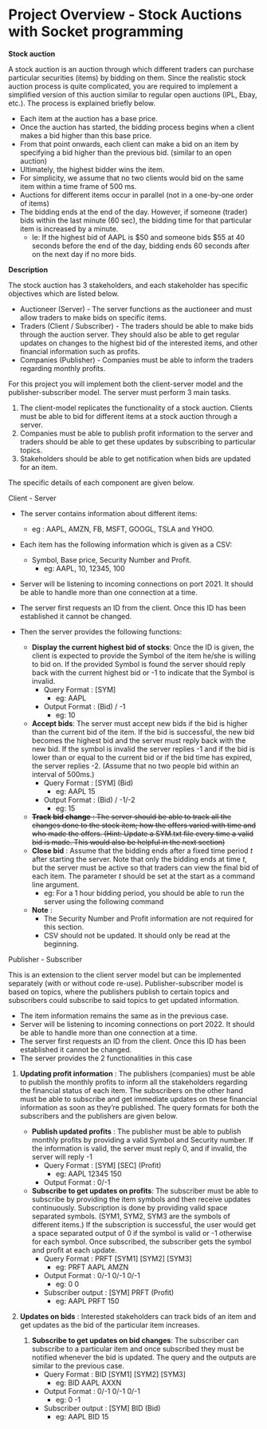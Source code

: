 # Project Overview - Stock Auctions with Socket programming

**Stock auction**

A stock auction is an auction through which different traders can purchase particular securities (items) by bidding on them. Since the realistic stock auction process is quite complicated, you are required to implement a simplified version of this auction similar to regular open auctions (IPL, Ebay, etc.). The process is explained briefly below.

- Each item at the auction has a base price.
- Once the auction has started, the bidding process begins when a client makes a bid higher than this base price.
- From that point onwards, each client can make a bid on an item by specifying a bid higher than the previous bid. (similar to an open auction)
- Ultimately, the highest bidder wins the item.
- For simplicity, we assume that no two clients would bid on the same item within a time frame of 500 ms.
- Auctions for different items occur in parallel (not in a one-by-one order of  items)
- The bidding ends at the end of the day. However, if someone (trader) bids within the last minute (60 sec), the bidding time for that particular item is increased by a minute.
  - Ie: If the highest bid of AAPL is $50 and someone bids $55 at 40 seconds before the end of the day, bidding ends 60 seconds after on the next day if no more bids.

**Description**

The stock auction has 3 stakeholders, and each stakeholder has specific objectives which are listed below.

- Auctioneer (Server) - The server functions as the auctioneer and must allow traders to make bids on specific items.
- Traders (Client / Subscriber) - The traders should  be able to make bids through the auction server. They should also be able to get regular updates on changes to the highest bid of the interested items, and other financial information such as profits.
- Companies (Publisher) - Companies must be able to inform the traders regarding monthly profits.

For this project you will implement both the client-server model and the publisher-subscriber model. The server must perform 3 main tasks.

1. The client-model replicates the functionality of a stock auction. Clients must be able to bid for different items at a stock auction through a server.
1. Companies must be able to publish profit information to the server and traders should be able to get these updates by subscribing to particular topics.
1. Stakeholders should be able to get notification when bids are updated for an item.

The specific details of each component are given below.

Client - Server

- The server contains information about different items:
  - eg : AAPL, AMZN, FB, MSFT, GOOGL, TSLA and YHOO. 
- Each item has the following information which is given as a CSV:
  - Symbol, Base price, Security Number and Profit.
    - eg: AAPL, 10, 12345, 100

- Server will be listening to incoming connections on port 2021. It should be able to handle more than one connection at a time.
- The server first requests an ID from the client. Once this ID has been established it cannot be changed. 
- Then the server provides the following functions:
  - **Display the current highest bid of stocks**: Once the ID is given, the client is expected to provide the Symbol of the item he/she is willing to bid on. If the provided Symbol is found the server should reply back with the current highest bid or -1 to indicate that the Symbol is invalid. 
    - Query Format : [SYM]
      - eg: AAPL
    - Output Format : (Bid) / -1
      - eg: 10
  - **Accept bids**: The server must accept new bids if the bid is higher than the current bid of the item. If the bid is successful, the new bid becomes the highest bid and the server must reply back with the new bid. If the symbol is invalid the server replies  -1 and if the bid is lower than or equal to the current bid or  if the  bid time has expired, the server replies -2. (Assume that no two people bid within an interval of 500ms.)
    - Query Format : [SYM] (Bid)
      - eg: AAPL 15
    - Output Format : (Bid) / -1/-2
      - eg: 15
  - ~~**Track bid change** : The server should be able to track all the changes done to the stock item; how the offers varied with time and who made the offers. (Hint: Update a SYM.txt file every time a valid bid is made. This would also be helpful in the next section)~~
  - **Close bid** : Assume that the bidding ends after a fixed time period *t* after starting the server. Note that only the bidding ends at time *t*, but the server must be active so that traders can view the final bid of each item. The parameter *t* should be set at the start as a command line argument.
    - eg: For a 1 hour bidding period, you should be able to run the server using the following command 
  - **Note** : 
    - The Security Number and Profit information are not required for this section.
    - CSV should not be updated. It should only be read at the beginning.

Publisher - Subscriber

This is an extension to the client server model but can be implemented separately (with or without code re-use). Publisher-subscriber model is based on topics, where the publishers publish to certain topics and subscribers could subscribe to said topics to get updated information. 

- The item information remains the same as in the previous case.
- Server will be listening to incoming connections on port 2022. It should be able to handle more than one connection at a time.
- The server first requests an ID from the client. Once this ID has been established it cannot be changed.
- The server provides the 2 functionalities in this case


1. **Updating profit information** : The publishers (companies) must be able to publish the monthly profits to inform all the stakeholders regarding the financial status of each item. The subscribers on the other hand must be able to subscribe and get immediate updates on these financial information as soon as they’re published. The query formats for both the subscribers and the publishers are given below.
   - **Publish updated profits** : The publisher must be able to publish monthly profits by providing a valid Symbol and Security number. If the information is valid, the server must reply 0, and if invalid, the server will reply -1
     - Query Format : [SYM] [SEC] (Profit)
       - eg: AAPL 12345 150
     - Output Format : 0/-1
   - **Subscribe to get updates on profits**: The subscriber must be able to subscribe by providing the item symbols and then receive updates continuously. Subscription is done by providing valid space separated symbols. (SYM1, SYM2, SYM3 are the symbols of different items.) If the subscription is successful, the user would get a space separated output of 0 if the symbol is valid or -1 otherwise for each symbol. Once subscribed, the subscriber gets the symbol and profit at each update.
     - Query Format : PRFT [SYM1] [SYM2] [SYM3]
       - eg: PRFT AAPL AMZN
     - Output Format : 0/-1 0/-1 0/-1
       - eg: 0 0
     - Subscriber output : [SYM] PRFT (Profit)
       - eg: AAPL PRFT 150



1. **Updates on bids** : Interested stakeholders can track bids of an item and get updates as the bid of the particular item increases. 
   1. **Subscribe to get updates on bid changes**: The subscriber can subscribe to a particular item and once subscribed they must be notified whenever the bid is updated. The query and the outputs are similar to the previous case.
      - Query Format : BID [SYM1] [SYM2] [SYM3]
        - eg: BID AAPL AXXN
      - Output Format : 0/-1 0/-1 0/-1
        - eg: 0 -1
      - Subscriber output : [SYM] BID (Bid)
        - eg: AAPL BID 15







